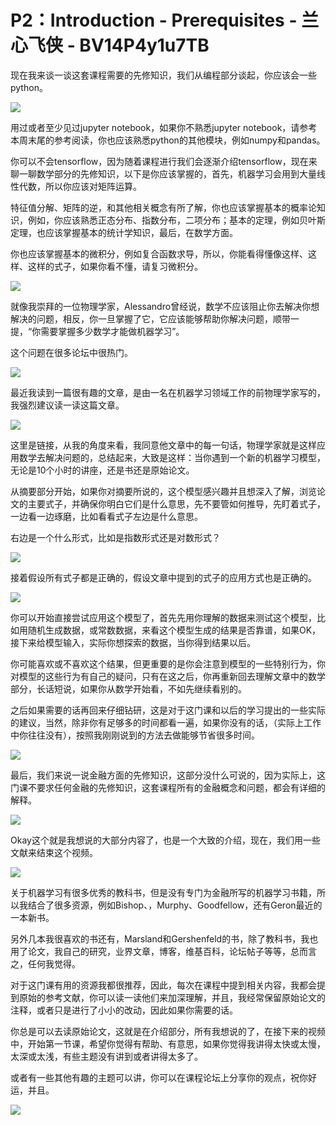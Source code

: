 # P2：Introduction - Prerequisites - 兰心飞侠 - BV14P4y1u7TB

现在我来谈一谈这套课程需要的先修知识，我们从编程部分谈起，你应该会一些python。

![](img/cf94e5929871d4660c72b662504e9f46_1.png)

用过或者至少见过jupyter notebook，如果你不熟悉jupyter notebook，请参考本周末尾的参考阅读，你也应该熟悉python的其他模块，例如numpy和pandas。

你可以不会tensorflow，因为随着课程进行我们会逐渐介绍tensorflow，现在来聊一聊数学部分的先修知识，以下是你应该掌握的，首先，机器学习会用到大量线性代数，所以你应该对矩阵运算。

特征值分解、矩阵的逆，和其他相关概念有所了解，你也应该掌握基本的概率论知识，例如，你应该熟悉正态分布、指数分布，二项分布；基本的定理，例如贝叶斯定理，也应该掌握基本的统计学知识，最后，在数学方面。

你也应该掌握基本的微积分，例如复合函数求导，所以，你能看得懂像这样、这样、这样的式子，如果你看不懂，请复习微积分。



![](img/cf94e5929871d4660c72b662504e9f46_3.png)

就像我崇拜的一位物理学家，Alessandro曾经说，数学不应该阻止你去解决你想解决的问题，相反，你一旦掌握了它，它应该能够帮助你解决问题，顺带一提，“你需要掌握多少数学才能做机器学习”。

这个问题在很多论坛中很热门。

![](img/cf94e5929871d4660c72b662504e9f46_5.png)

最近我读到一篇很有趣的文章，是由一名在机器学习领域工作的前物理学家写的，我强烈建议读一读这篇文章。

![](img/cf94e5929871d4660c72b662504e9f46_7.png)

这里是链接，从我的角度来看，我同意他文章中的每一句话，物理学家就是这样应用数学去解决问题的，总结起来，大致是这样：当你遇到一个新的机器学习模型，无论是10个小时的讲座，还是书还是原始论文。

从摘要部分开始，如果你对摘要所说的，这个模型感兴趣并且想深入了解，浏览论文的主要式子，并确保你明白它们是什么意思，先不要管如何推导，先盯着式子，一边看一边琢磨，比如看看式子左边是什么意思。

右边是一个什么形式，比如是指数形式还是对数形式？

![](img/cf94e5929871d4660c72b662504e9f46_9.png)

接着假设所有式子都是正确的，假设文章中提到的式子的应用方式也是正确的。

![](img/cf94e5929871d4660c72b662504e9f46_11.png)

你可以开始直接尝试应用这个模型了，首先先用你理解的数据来测试这个模型，比如用随机生成数据，或常数数据，来看这个模型生成的结果是否靠谱，如果OK，接下来给模型输入，实际你想探索的数据，当你得到结果以后。

你可能喜欢或不喜欢这个结果，但更重要的是你会注意到模型的一些特别行为，你对模型的这些行为有自己的疑问，只有在这之后，你再重新回去理解文章中的数学部分，长话短说，如果你从数学开始看，不如先继续看别的。

之后如果需要的话再回来仔细钻研，这是对于这门课和以后的学习提出的一些实际的建议，当然，除非你有足够多的时间都看一遍，如果你没有的话，（实际上工作中你往往没有），按照我刚刚说到的方法去做能够节省很多时间。



![](img/cf94e5929871d4660c72b662504e9f46_13.png)

最后，我们来说一说金融方面的先修知识，这部分没什么可说的，因为实际上，这门课不要求任何金融的先修知识，这套课程所有的金融概念和问题，都会有详细的解释。



![](img/cf94e5929871d4660c72b662504e9f46_15.png)

Okay这个就是我想说的大部分内容了，也是一个大致的介绍，现在，我们用一些文献来结束这个视频。

![](img/cf94e5929871d4660c72b662504e9f46_17.png)

关于机器学习有很多优秀的教科书，但是没有专门为金融所写的机器学习书籍，所以我结合了很多资源，例如Bishop、，Murphy、Goodfellow，还有Geron最近的一本新书。

另外几本我很喜欢的书还有，Marsland和Gershenfeld的书，除了教科书，我也用了论文，我自己的研究，业界文章，博客，维基百科，论坛帖子等等，总而言之，任何我觉得。

对于这门课有用的资源我都很推荐，因此，每次在课程中提到相关内容，我都会提到原始的参考文献，你可以读一读他们来加深理解，并且，我经常保留原始论文的注释，或者只是进行了小小的改动，因此如果你需要的话。

你总是可以去读原始论文，这就是在介绍部分，所有我想说的了，在接下来的视频中，开始第一节课，希望你觉得有帮助、有意思，如果你觉得我讲得太快或太慢，太深或太浅，有些主题没有讲到或者讲得太多了。

或者有一些其他有趣的主题可以讲，你可以在课程论坛上分享你的观点，祝你好运，并且。

![](img/cf94e5929871d4660c72b662504e9f46_19.png)